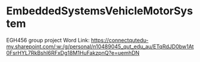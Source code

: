 # EmbeddedSystemsVehicleMotorSystem
 EGH456 group project
Word Link: https://connectqutedu-my.sharepoint.com/:w:/g/personal/n10489045_qut_edu_au/ETqRdJD0bw1At0FsrHYL7RkBshI6RFxDg18M1HuFakzpnQ?e=uemhDN
